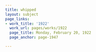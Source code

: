 ```yaml
---
title: whipped
layout: subject
page_links:
- work_title: '1922'
  work_url: pages/works/1922
  page_title: Monday, February 20, 1922
  page_anchor: page-1947

---
```

